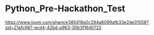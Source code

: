 # Python_Pre-Hackathon_Test
https://www.loom.com/share/e385418a0c284a6099afb33e2de31558?sid=21afc987-ecd4-42bd-a963-30b3f16d0722